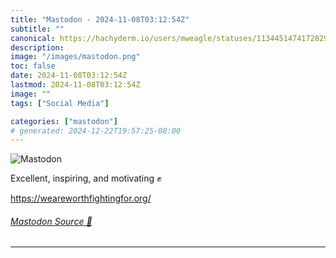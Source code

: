 ```yaml
---
title: "Mastodon - 2024-11-08T03:12:54Z"
subtitle: ""
canonical: https://hachyderm.io/users/mweagle/statuses/113445147417282909
description:
image: "/images/mastodon.png"
toc: false
date: 2024-11-08T03:12:54Z
lastmod: 2024-11-08T03:12:54Z
image: ""
tags: ["Social Media"]

categories: ["mastodon"]
# generated: 2024-12-22T19:57:25-08:00
---
```

![Mastodon](/images/mastodon.png)

<p>Excellent, inspiring, and motivating ✊</p><p><a href="https://weareworthfightingfor.org/" target="_blank" rel="nofollow noopener noreferrer" translate="no"><span class="invisible">https://</span><span class="">weareworthfightingfor.org/</span><span class="invisible"></span></a></p>


###### [Mastodon Source 🐘](https://hachyderm.io/@mweagle/113445147417282909)

___
